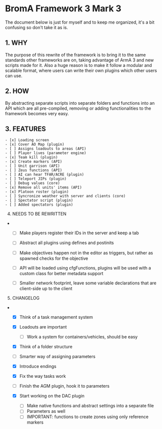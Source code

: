 # BromA Framework 3 Mark 3

The document below is just for myself and to keep me organized, it's a bit confusing so don't take it as is.

## 1. WHY
The purpose of this rewrite of the framework is to bring it to the same standards other frameworks are on, taking advantage of ArmA 3 and new scripts made for it. Also a huge reason is to make it follow a modular and scalable format, where users can write their own plugins which other users can use.

## 2. HOW
By abstracting separate scripts into separate folders and functions into an API which are all pre-compiled, removing or adding functionalities to the framework becomes very easy.

## 3. FEATURES
	- [x] Loading screen
	- [x] Cover AO Map (plugin)
	- [ ] Assigns loadouts to areas (API)
	- [ ] Player lives (parameter engine)
	- [x] Team kill (plugin)
	- [x] Create markers (API)
	- [ ] Unit garrison (API)
	- [ ] Zeus functions (API)
	- [ ] AI can hear TFAR/ACRE (plugin)
	- [ ] Teleport JIPs (plugin)
	- [ ] Debug values (core)
	- [x] Remove all units' items (API)
	- [x] Platoon roster (plugin)
	- [ ] Syncronize weather with server and clients (core)
	- [ ] Spectator script (plugin)
	- [ ] Added spectators (plugin)
	
4. NEEDS TO BE REWRITTEN
-
	- [ ] Make players register their IDs in the server and keep a tab
	- [ ] Abstract all plugins using defines and postinits
	- [ ] Make objectives happen not in the editor as triggers, but rather as spawned checks for the objective
	
	- [ ] API will be loaded using cfgFunctions, plugins will be used with a custom class for better metadata support
	- [ ] Smaller network footprint, leave some variable declarations that are client-side up to the client
	
5. CHANGELOG
-
	- [x] Think of a task management system
	- [x] Loadouts are important
		- [ ] Work a system for containers/vehicles, should be easy
	- [x] Think of a folder structure
	- [ ] Smarter way of assigning parameters
	- [x] Introduce endings
	- [x] Fix the way tasks work
	
	- [ ] Finish the AGM plugin, hook it to parameters
	- [x] Start working on the DAC plugin
		- [ ] Make native functions and abstract settings into a separate file
		- [ ] Parameters as well
		- [ ] IMPORTANT: functions to create zones using only reference markers
